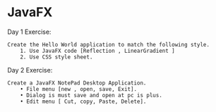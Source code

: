 ﻿# JavaFX

Day 1 Exercise:

    Create the Hello World application to match the following style.
        1. Use JavaFX code [Reflection , LinearGradient ]
        2. Use CSS style sheet.

Day 2 Exercise:

    Create a JavaFX NotePad Desktop Application.
        • File menu [new , open, save, Exit].
        • Dialog is must save and open at pc is plus.
        • Edit menu [ Cut, copy, Paste, Delete].
